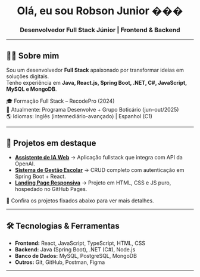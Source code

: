 <h1 align="center">Olá, eu sou Robson Junior ���</h1>
<h3 align="center">Desenvolvedor Full Stack Júnior | Frontend & Backend</h3>

---

## 🧑‍💻 Sobre mim
Sou um desenvolvedor **Full Stack** apaixonado por transformar ideias em soluções digitais.  
Tenho experiência em **Java, React.js, Spring Boot, .NET, C#, JavaScript, MySQL e MongoDB**.  

🎓 Formação Full Stack – RecodePro (2024)  
🚀 Atualmente: Programa Desenvolve + Grupo Boticário (jun–out/2025)  
🌎 Idiomas: Inglês (intermediário-avançado) | Espanhol (C1)  

---

## 🚀 Projetos em destaque
- [**Assistente de IA Web**](#) → Aplicação fullstack que integra com API da OpenAI.  
- [**Sistema de Gestão Escolar**](#) → CRUD completo com autenticação em Spring Boot + React.  
- [**Landing Page Responsiva**](#) → Projeto em HTML, CSS e JS puro, hospedado no GitHub Pages.  

📌 Confira os projetos fixados abaixo para ver mais detalhes.

---

## 🛠️ Tecnologias & Ferramentas
- **Frontend:** React, JavaScript, TypeScript, HTML, CSS  
- **Backend:** Java (Spring Boot), .NET (C#), Node.js  
- **Banco de Dados:** MySQL, PostgreSQL, MongoDB  
- **Outros:** Git, GitHub, Postman, Figma  

---


